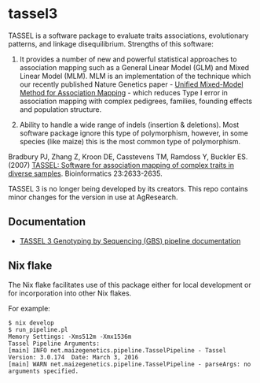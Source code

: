 # tassel3

TASSEL is a software package to evaluate traits associations, evolutionary patterns, and linkage disequilibrium. Strengths of this software:

1. It provides a number of new and powerful statistical approaches to association mapping such as a General Linear Model (GLM) and Mixed Linear Model (MLM). MLM is an implementation of the technique which our recently published Nature Genetics paper - [Unified Mixed-Model Method for Association Mapping](https://tassel.bitbucket.io/unified-mixed-model) - which reduces Type I error in association mapping with complex pedigrees, families, founding effects and population structure.

2. Ability to handle a wide range of indels (insertion & deletions). Most software package ignore this type of polymorphism, however, in some species (like maize) this is the most common type of polymorphism.

Bradbury PJ, Zhang Z, Kroon DE, Casstevens TM, Ramdoss Y, Buckler ES. (2007) [TASSEL: Software for association mapping of complex traits in diverse samples](https://tassel.bitbucket.io/docs/bradbury2007bioinformatics.pdf). Bioinformatics 23:2633-2635.

TASSEL 3 is no longer being developed by its creators.  This repo contains minor changes for the version in use at AgResearch.

## Documentation

- [TASSEL 3 Genotyping by Sequencing (GBS) pipeline documentation](doc/TasselPipelineGBS.pdf)

## Nix flake

The Nix flake facilitates use of this package either for local development or for incorporation into other Nix flakes.

For example:
```
$ nix develop
$ run_pipeline.pl
Memory Settings: -Xms512m -Xmx1536m
Tassel Pipeline Arguments:
[main] INFO net.maizegenetics.pipeline.TasselPipeline - Tassel Version: 3.0.174  Date: March 3, 2016
[main] WARN net.maizegenetics.pipeline.TasselPipeline - parseArgs: no arguments specified.
```
